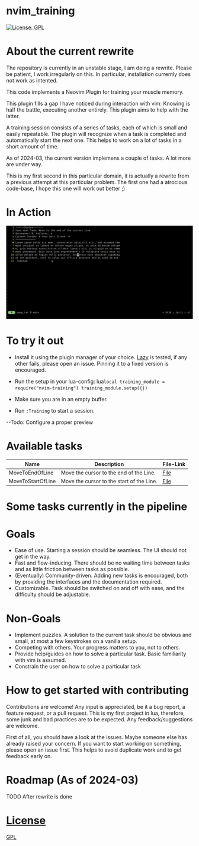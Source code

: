 # nvim_training

[![License: GPL](https://img.shields.io/badge/License-GPL-brightgreen.svg)](https://opensource.org/license/gpl-3-0/)

# About the current rewrite
The repository is currently in an unstable stage, I am doing a rewrite.
Please be patient, I work irregularly on this.
In particular, installation currently does not work as intented.



This code implements a Neovim Plugin for training your muscle memory.

This plugin fills a gap I have noticed during interaction with vim:
Knowing is half the battle, executing another entirely.
This plugin aims to help with the latter.

A training session consists of a series of tasks, each of which is small and easily repeatable.
The plugin will recognize when a task is completed and automatically start the next one.
This helps to work on a lot of tasks in a short amount of time.

As of 2024-03, the current version implemens a couple of tasks.
A lot more are under way.

This is my first second in this particular domain, it is actually a
rewrite from a previous attempt at this particular problem. The first
one had a atrocious code-base, I hope this one will work out better  ;)

# In Action
![GIF](media/screencast.gif)

# To try it out

- Install it using the plugin manager of your choice. [Lazy](https://github.com/folke/lazy.nvim) is tested, if any other fails, please open an issue. Pinning it to a fixed version is encouraged.

- Run the setup in your lua-config:
lua`
local training_module = require("nvim-training")
training_module.setup({})
`
- Make sure you are in an empty buffer.
- Run `:Training` to start a session.


--Todo:  Configure a  proper preview


# Available tasks

| Name | Description | File-Link |
| -------- | -------- | -------- |
| MoveToEndOfLine     | Move the cursor to the end of the Line. | [File](./lua/nvim-training/tasks/move_to_end_of_line.lua)
| MoveToStartOfLine     | Move the cursor to the start of the Line. | [File](./lua/nvim-training/tasks/move_to_start_of_line.lua)

# Some tasks currently in the pipeline


# Goals
- Ease of use. Starting a session should be seamless. The UI should not get in the way.
- Fast and flow-inducing. There should be no waiting time between tasks and as little friction between tasks as possible.
- (Eventually) Community-driven. Adding new tasks is encouraged, both by providing the interfaces and the documentation required.
- Customizable. Task should be switched on and off with ease, and the difficulty should be adjustable.

# Non-Goals
- Implement puzzles. A solution to the current task should be obvious and small, at most a few keystrokes on a vanilla setup.
- Competing with others. Your progress matters to you, not to others.
- Provide help/guides on how to solve a particular task. Basic familiarity with vim is assumed.
- Constrain the user on how to solve a particular task

# How to get started with contributing
Contributions are welcome! Any input is appreciated, be it a bug report, a feature request, or a pull request.
This is my first project in lua, therefore, some junk and bad practices are to be expected. Any feedback/suggestions
are welcome.

First of all, you should have a look at the issues. Maybe someone else has already raised your concern.
If you want to start working on something, please open an issue first. This helps to avoid duplicate work and to get feedback early on.


# Roadmap (As of 2024-03)
TODO After rewrite is done

# [License](/LICENSE)
[GPL](LICENSE)
